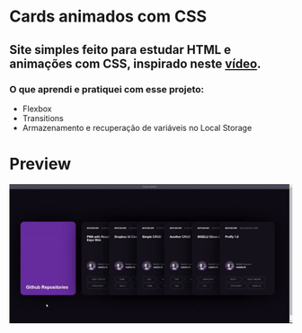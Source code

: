# Cards animados com CSS

## Site simples feito para estudar HTML e animações com CSS, inspirado neste [vídeo](https://youtu.be/r6Zt9vaRt3E).

### O que aprendi e pratiquei com esse projeto:

* Flexbox
* Transitions
* Armazenamento e recuperação de variáveis no Local Storage

# Preview
<div align="center">
    <img src="./src/assets/preview-readme.gif" alt="Preview">
</div>
